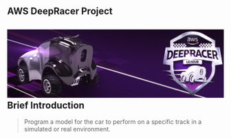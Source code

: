 ## AWS DeepRacer Project
![AWS](DeepRacer.png)
Brief Introduction
---
>Program a model for the car to perform on a specific track in a simulated or real environment.
>
